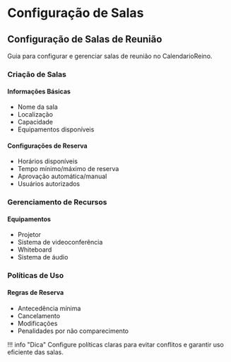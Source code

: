 # Configuração de Salas

## Configuração de Salas de Reunião

Guia para configurar e gerenciar salas de reunião no CalendarioReino.

### Criação de Salas

#### Informações Básicas
- Nome da sala
- Localização
- Capacidade
- Equipamentos disponíveis

#### Configurações de Reserva
- Horários disponíveis
- Tempo mínimo/máximo de reserva
- Aprovação automática/manual
- Usuários autorizados

### Gerenciamento de Recursos

#### Equipamentos
- Projetor
- Sistema de videoconferência
- Whiteboard
- Sistema de áudio

### Políticas de Uso

#### Regras de Reserva
- Antecedência mínima
- Cancelamento
- Modificações
- Penalidades por não comparecimento

!!! info "Dica"
    Configure políticas claras para evitar conflitos e garantir uso eficiente das salas.
